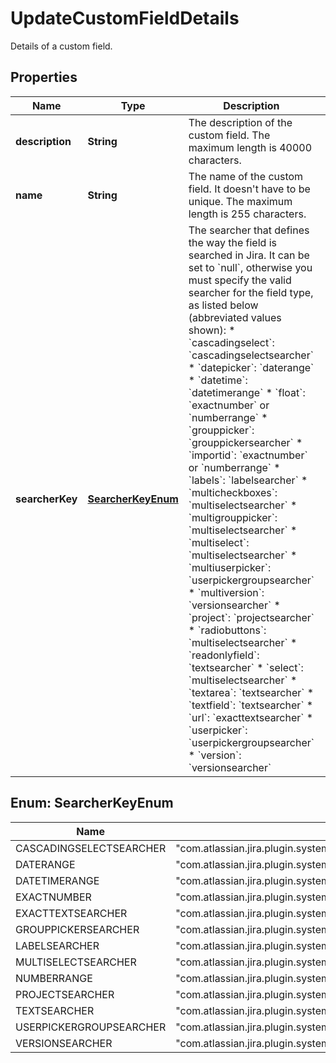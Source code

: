 

# UpdateCustomFieldDetails

Details of a custom field.

## Properties

| Name | Type | Description | Notes |
|------------ | ------------- | ------------- | -------------|
|**description** | **String** | The description of the custom field. The maximum length is 40000 characters. |  [optional] |
|**name** | **String** | The name of the custom field. It doesn&#39;t have to be unique. The maximum length is 255 characters. |  [optional] |
|**searcherKey** | [**SearcherKeyEnum**](#SearcherKeyEnum) | The searcher that defines the way the field is searched in Jira. It can be set to &#x60;null&#x60;, otherwise you must specify the valid searcher for the field type, as listed below (abbreviated values shown):   *  &#x60;cascadingselect&#x60;: &#x60;cascadingselectsearcher&#x60;  *  &#x60;datepicker&#x60;: &#x60;daterange&#x60;  *  &#x60;datetime&#x60;: &#x60;datetimerange&#x60;  *  &#x60;float&#x60;: &#x60;exactnumber&#x60; or &#x60;numberrange&#x60;  *  &#x60;grouppicker&#x60;: &#x60;grouppickersearcher&#x60;  *  &#x60;importid&#x60;: &#x60;exactnumber&#x60; or &#x60;numberrange&#x60;  *  &#x60;labels&#x60;: &#x60;labelsearcher&#x60;  *  &#x60;multicheckboxes&#x60;: &#x60;multiselectsearcher&#x60;  *  &#x60;multigrouppicker&#x60;: &#x60;multiselectsearcher&#x60;  *  &#x60;multiselect&#x60;: &#x60;multiselectsearcher&#x60;  *  &#x60;multiuserpicker&#x60;: &#x60;userpickergroupsearcher&#x60;  *  &#x60;multiversion&#x60;: &#x60;versionsearcher&#x60;  *  &#x60;project&#x60;: &#x60;projectsearcher&#x60;  *  &#x60;radiobuttons&#x60;: &#x60;multiselectsearcher&#x60;  *  &#x60;readonlyfield&#x60;: &#x60;textsearcher&#x60;  *  &#x60;select&#x60;: &#x60;multiselectsearcher&#x60;  *  &#x60;textarea&#x60;: &#x60;textsearcher&#x60;  *  &#x60;textfield&#x60;: &#x60;textsearcher&#x60;  *  &#x60;url&#x60;: &#x60;exacttextsearcher&#x60;  *  &#x60;userpicker&#x60;: &#x60;userpickergroupsearcher&#x60;  *  &#x60;version&#x60;: &#x60;versionsearcher&#x60; |  [optional] |



## Enum: SearcherKeyEnum

| Name | Value |
|---- | -----|
| CASCADINGSELECTSEARCHER | &quot;com.atlassian.jira.plugin.system.customfieldtypes:cascadingselectsearcher&quot; |
| DATERANGE | &quot;com.atlassian.jira.plugin.system.customfieldtypes:daterange&quot; |
| DATETIMERANGE | &quot;com.atlassian.jira.plugin.system.customfieldtypes:datetimerange&quot; |
| EXACTNUMBER | &quot;com.atlassian.jira.plugin.system.customfieldtypes:exactnumber&quot; |
| EXACTTEXTSEARCHER | &quot;com.atlassian.jira.plugin.system.customfieldtypes:exacttextsearcher&quot; |
| GROUPPICKERSEARCHER | &quot;com.atlassian.jira.plugin.system.customfieldtypes:grouppickersearcher&quot; |
| LABELSEARCHER | &quot;com.atlassian.jira.plugin.system.customfieldtypes:labelsearcher&quot; |
| MULTISELECTSEARCHER | &quot;com.atlassian.jira.plugin.system.customfieldtypes:multiselectsearcher&quot; |
| NUMBERRANGE | &quot;com.atlassian.jira.plugin.system.customfieldtypes:numberrange&quot; |
| PROJECTSEARCHER | &quot;com.atlassian.jira.plugin.system.customfieldtypes:projectsearcher&quot; |
| TEXTSEARCHER | &quot;com.atlassian.jira.plugin.system.customfieldtypes:textsearcher&quot; |
| USERPICKERGROUPSEARCHER | &quot;com.atlassian.jira.plugin.system.customfieldtypes:userpickergroupsearcher&quot; |
| VERSIONSEARCHER | &quot;com.atlassian.jira.plugin.system.customfieldtypes:versionsearcher&quot; |



